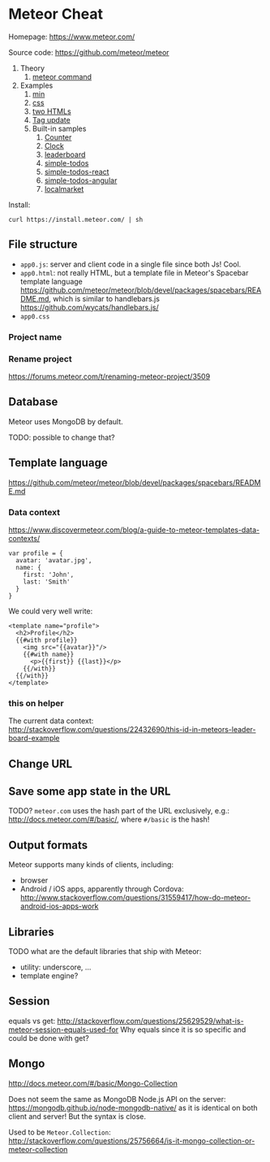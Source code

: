 # Meteor Cheat

Homepage: <https://www.meteor.com/>

Source code: <https://github.com/meteor/meteor>

1.  Theory
    1.  [meteor command](meteor-command.md)
1.  Examples
    1.  [min](min/)
    1.  [css](css/)
    1.  [two HTMLs](two-htmls/)
    1.  [Tag update](tag-update/)
    1.  Built-in samples
        1.  [Counter](counter/)
        1.  [Clock](clock/)
        1.  [leaderboard](leaderboard/)
        1.  [simple-todos](simple-todos/)
        1.  [simple-todos-react](simple-todos-react/)
        1.  [simple-todos-angular](simple-todos-angular/)
        1.  [localmarket](localmarket/)

Install:

    curl https://install.meteor.com/ | sh

## File structure

- `app0.js`: server and client code in a single file since both Js! Cool.
- `app0.html`: not really HTML, but a template file in Meteor's Spacebar template language <https://github.com/meteor/meteor/blob/devel/packages/spacebars/README.md>, which is similar to handlebars.js <https://github.com/wycats/handlebars.js/>
- `app0.css`

### Project name

### Rename project

<https://forums.meteor.com/t/renaming-meteor-project/3509>

## Database

Meteor uses MongoDB by default.

TODO: possible to change that?

## Template language

<https://github.com/meteor/meteor/blob/devel/packages/spacebars/README.md>

### Data context

<https://www.discovermeteor.com/blog/a-guide-to-meteor-templates-data-contexts/>

    var profile = {
      avatar: 'avatar.jpg',
      name: {
        first: 'John',
        last: 'Smith'
      }
    }

We could very well write:

    <template name="profile">
      <h2>Profile</h2>
      {{#with profile}}
        <img src="{{avatar}}"/>
        {{#with name}}
          <p>{{first}} {{last}}</p>
        {{/with}}
      {{/with}}
    </template>

### this on helper

The current data context: <http://stackoverflow.com/questions/22432690/this-id-in-meteors-leader-board-example>

## Change URL

## Save some app state in the URL

TODO? `meteor.com` uses the hash part of the URL exclusively, e.g.: <http://docs.meteor.com/#/basic/>, where `#/basic` is the hash!

## Output formats

Meteor supports many kinds of clients, including:

- browser
- Android / iOS apps, apparently through Cordova: <http://www.stackoverflow.com/questions/31559417/how-do-meteor-android-ios-apps-work>

## Libraries

TODO what are the default libraries that ship with Meteor:

- utility: underscore, ...
- template engine?

## Session

equals vs get: <http://stackoverflow.com/questions/25629529/what-is-meteor-session-equals-used-for> Why equals since it is so specific and could be done with get?

## Mongo

<http://docs.meteor.com/#/basic/Mongo-Collection>

Does not seem the same as MongoDB Node.js API on the server: <https://mongodb.github.io/node-mongodb-native/> as it is identical on both client and server! But the syntax is close.

Used to be `Meteor.Collection`: <http://stackoverflow.com/questions/25756664/is-it-mongo-collection-or-meteor-collection>
